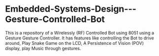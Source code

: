 # Embedded-Systems-Design---Gesture-Controlled-Bot
This is a repository of a Wirelessly (RF) Controlled Bot using 8051 using a Gesture Gesture Controller. It has features like controlling the Bot to drive around, Play Snake Game on the LCD, A Persistence of Vision (POV) display, play Music through gestures.
